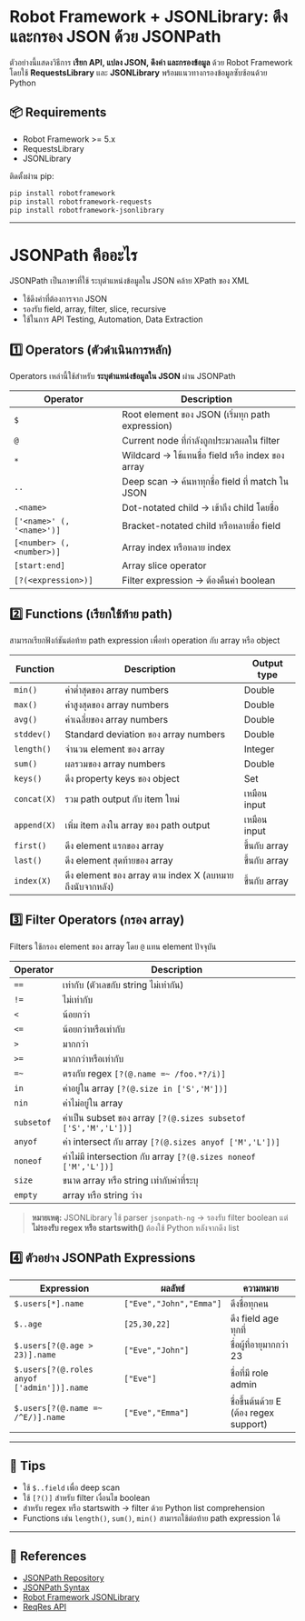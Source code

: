 # Robot Framework + JSONLibrary: ดึงและกรอง JSON ด้วย JSONPath

ตัวอย่างนี้แสดงวิธีการ **เรียก API, แปลง JSON, ดึงค่า และกรองข้อมูล** ด้วย Robot Framework โดยใช้ **RequestsLibrary** และ **JSONLibrary** พร้อมแนวทางกรองข้อมูลซับซ้อนด้วย Python

## 📦 Requirements

- Robot Framework >= 5.x  
- RequestsLibrary  
- JSONLibrary  

ติดตั้งผ่าน pip:

```bash
pip install robotframework
pip install robotframework-requests
pip install robotframework-jsonlibrary

```
---

# JSONPath คืออะไร
JSONPath เป็นภาษาที่ใช้ ระบุตำแหน่งข้อมูลใน JSON คล้าย XPath ของ XML
- ใช้ดึงค่าที่ต้องการจาก JSON
- รองรับ field, array, filter, slice, recursive
- ใช้ในการ API Testing, Automation, Data Extraction

## 1️⃣ Operators (ตัวดำเนินการหลัก)

Operators เหล่านี้ใช้สำหรับ **ระบุตำแหน่งข้อมูลใน JSON** ผ่าน JSONPath

| Operator | Description |
|----------|------------|
| `$` | Root element ของ JSON (เริ่มทุก path expression) |
| `@` | Current node ที่กำลังถูกประมวลผลใน filter |
| `*` | Wildcard → ใช้แทนชื่อ field หรือ index ของ array |
| `..` | Deep scan → ค้นหาทุกชื่อ field ที่ match ใน JSON |
| `.<name>` | Dot-notated child → เข้าถึง child โดยชื่อ |
| `['<name>' (, '<name>')]` | Bracket-notated child หรือหลายชื่อ field |
| `[<number> (, <number>)]` | Array index หรือหลาย index |
| `[start:end]` | Array slice operator |
| `[?(<expression>)]` | Filter expression → ต้องคืนค่า boolean |

## 2️⃣ Functions (เรียกใช้ท้าย path)

สามารถเรียกฟังก์ชันต่อท้าย path expression เพื่อทำ operation กับ array หรือ object

| Function     | Description                                    | Output type |
|-------------|-----------------------------------------------|------------|
| `min()`     | ค่าต่ำสุดของ array numbers                   | Double     |
| `max()`     | ค่าสูงสุดของ array numbers                   | Double     |
| `avg()`     | ค่าเฉลี่ยของ array numbers                   | Double     |
| `stddev()`  | Standard deviation ของ array numbers         | Double     |
| `length()`  | จำนวน element ของ array                       | Integer    |
| `sum()`     | ผลรวมของ array numbers                        | Double     |
| `keys()`    | ดึง property keys ของ object                  | Set<E>     |
| `concat(X)` | รวม path output กับ item ใหม่                 | เหมือน input |
| `append(X)` | เพิ่ม item ลงใน array ของ path output        | เหมือน input |
| `first()`   | ดึง element แรกของ array                      | ขึ้นกับ array |
| `last()`    | ดึง element สุดท้ายของ array                  | ขึ้นกับ array |
| `index(X)`  | ดึง element ของ array ตาม index X (ลบหมายถึงนับจากหลัง) | ขึ้นกับ array |

## 3️⃣ Filter Operators (กรอง array)

Filters ใช้กรอง element ของ array โดย `@` แทน element ปัจจุบัน  

| Operator     | Description |
|-------------|------------|
| `==`        | เท่ากับ (ตัวเลขกับ string ไม่เท่ากัน) |
| `!=`        | ไม่เท่ากับ |
| `<`         | น้อยกว่า |
| `<=`        | น้อยกว่าหรือเท่ากับ |
| `>`         | มากกว่า |
| `>=`        | มากกว่าหรือเท่ากับ |
| `=~`        | ตรงกับ regex `[?(@.name =~ /foo.*?/i)]` |
| `in`        | ค่าอยู่ใน array `[?(@.size in ['S','M'])]` |
| `nin`       | ค่าไม่อยู่ใน array |
| `subsetof`  | ค่าเป็น subset ของ array `[?(@.sizes subsetof ['S','M','L'])]` |
| `anyof`     | ค่า intersect กับ array `[?(@.sizes anyof ['M','L'])]` |
| `noneof`    | ค่าไม่มี intersection กับ array `[?(@.sizes noneof ['M','L'])]` |
| `size`      | ขนาด array หรือ string เท่ากับค่าที่ระบุ |
| `empty`     | array หรือ string ว่าง |

> **หมายเหตุ:** JSONLibrary ใช้ parser `jsonpath-ng` → รองรับ filter boolean แต่ **ไม่รองรับ regex หรือ startswith()** ต้องใช้ Python หลังจากดึง list

## 4️⃣ ตัวอย่าง JSONPath Expressions

| Expression | ผลลัพธ์ | ความหมาย |
|------------|---------|-----------|
| `$.users[*].name` | `["Eve","John","Emma"]` | ดึงชื่อทุกคน |
| `$..age` | `[25,30,22]` | ดึง field age ทุกที่ |
| `$.users[?(@.age > 23)].name` | `["Eve","John"]` | ชื่อผู้ที่อายุมากกว่า 23 |
| `$.users[?(@.roles anyof ['admin'])].name` | `["Eve"]` | ชื่อที่มี role admin |
| `$.users[?(@.name =~ /^E/)].name` | `["Eve","Emma"]` | ชื่อขึ้นต้นด้วย E (ต้อง regex support) |

---

## 🔹 Tips

- ใช้ `$..field` เพื่อ deep scan  
- ใช้ `[?()]` สำหรับ filter เงื่อนไข boolean  
- สำหรับ regex หรือ startswith → filter ด้วย Python list comprehension  
- Functions เช่น `length()`, `sum()`, `min()` สามารถใช้ต่อท้าย path expression ได้  

---

## 📌 References
- [JSONPath Repository](https://github.com/json-path/JsonPath)
- [JSONPath Syntax](https://goessner.net/articles/JsonPath/)  
- [Robot Framework JSONLibrary](https://robotframework-thailand.github.io/robotframework-jsonlibrary/)  
- [ReqRes API](https://reqres.in/)
